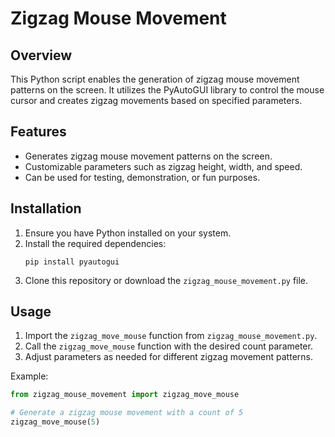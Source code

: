 # Zigzag Mouse Movement

## Overview
This Python script enables the generation of zigzag mouse movement patterns on the screen. It utilizes the PyAutoGUI library to control the mouse cursor and creates zigzag movements based on specified parameters.

## Features
- Generates zigzag mouse movement patterns on the screen.
- Customizable parameters such as zigzag height, width, and speed.
- Can be used for testing, demonstration, or fun purposes.

## Installation
1. Ensure you have Python installed on your system.
2. Install the required dependencies:
    ```
    pip install pyautogui
    ```
3. Clone this repository or download the `zigzag_mouse_movement.py` file.

## Usage
1. Import the `zigzag_move_mouse` function from `zigzag_mouse_movement.py`.
2. Call the `zigzag_move_mouse` function with the desired count parameter.
3. Adjust parameters as needed for different zigzag movement patterns.

Example:
```python
from zigzag_mouse_movement import zigzag_move_mouse

# Generate a zigzag mouse movement with a count of 5
zigzag_move_mouse(5)
